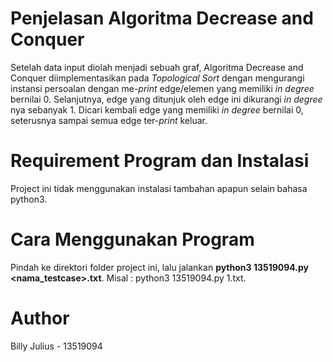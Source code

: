 # Penjelasan Algoritma Decrease and Conquer
Setelah data input diolah menjadi sebuah graf, Algoritma Decrease and Conquer diimplementasikan pada *Topological Sort* dengan mengurangi instansi persoalan dengan me-*print* edge/elemen yang memiliki *in degree* bernilai 0. Selanjutnya, edge yang ditunjuk oleh edge ini dikurangi *in degree* nya sebanyak 1. Dicari kembali edge yang memiliki *in degree* bernilai 0, seterusnya sampai semua edge ter-*print* keluar.

# Requirement Program dan Instalasi
Project ini tidak menggunakan instalasi tambahan apapun selain bahasa python3.

# Cara Menggunakan Program
Pindah ke direktori folder project ini, lalu jalankan **python3 13519094.py <nama_testcase>.txt**. Misal : python3 13519094.py 1.txt.

# Author
Billy Julius - 13519094
